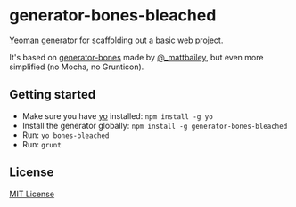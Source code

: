 # generator-bones-bleached

<!-- [![Build Status](https://travis-ci.org/matt-bailey/generator-bones.png)](https://travis-ci.org/matt-bailey/generator-bones) -->

[Yeoman](http://yeoman.io/) generator for scaffolding out a basic web project.

It's based on [generator-bones](https://github.com/matt-bailey/generator-bones) made by [@_mattbailey](http://twitter.com/_mattbailey), but even more simplified (no Mocha, no Grunticon).

## Getting started

- Make sure you have [yo](https://github.com/yeoman/yo) installed:
    `npm install -g yo`
- Install the generator globally: `npm install -g generator-bones-bleached`
- Run: `yo bones-bleached`
- Run: `grunt`

<!-- This is what your project will look like once you've run `yo bones` and `grunt`: -->

<!-- ![Bones - Scaffolding](http://db.tt/tjtgPPxH) -->

## License
[MIT License](http://en.wikipedia.org/wiki/MIT_License)

